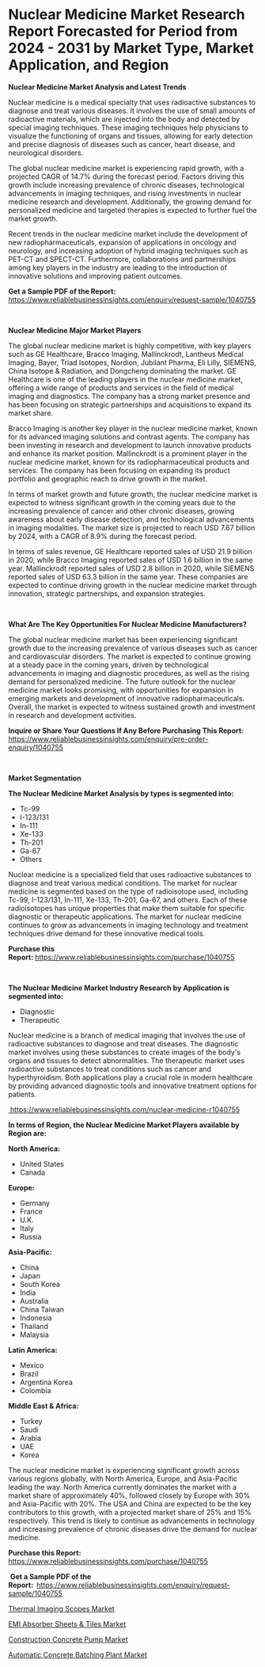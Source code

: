 <p><h1>Nuclear Medicine Market Research Report Forecasted for Period from 2024 -  2031 by Market Type, Market Application, and Region</h1></p><p><strong>Nuclear Medicine Market Analysis and Latest Trends</strong></p>
<p><p>Nuclear medicine is a medical specialty that uses radioactive substances to diagnose and treat various diseases. It involves the use of small amounts of radioactive materials, which are injected into the body and detected by special imaging techniques. These imaging techniques help physicians to visualize the functioning of organs and tissues, allowing for early detection and precise diagnosis of diseases such as cancer, heart disease, and neurological disorders.</p><p>The global nuclear medicine market is experiencing rapid growth, with a projected CAGR of 14.7% during the forecast period. Factors driving this growth include increasing prevalence of chronic diseases, technological advancements in imaging techniques, and rising investments in nuclear medicine research and development. Additionally, the growing demand for personalized medicine and targeted therapies is expected to further fuel the market growth.</p><p>Recent trends in the nuclear medicine market include the development of new radiopharmaceuticals, expansion of applications in oncology and neurology, and increasing adoption of hybrid imaging techniques such as PET-CT and SPECT-CT. Furthermore, collaborations and partnerships among key players in the industry are leading to the introduction of innovative solutions and improving patient outcomes.</p></p>
<p><strong>Get a Sample PDF of the Report:&nbsp;</strong> <a href="https://www.reliablebusinessinsights.com/enquiry/request-sample/1040755">https://www.reliablebusinessinsights.com/enquiry/request-sample/1040755</a></p>
<p>&nbsp;</p>
<p><strong>Nuclear Medicine Major Market Players</strong></p>
<p><p>The global nuclear medicine market is highly competitive, with key players such as GE Healthcare, Bracco Imaging, Mallinckrodt, Lantheus Medical Imaging, Bayer, Triad Isotopes, Nordion, Jubilant Pharma, Eli Lilly, SIEMENS, China Isotope & Radiation, and Dongcheng dominating the market. GE Healthcare is one of the leading players in the nuclear medicine market, offering a wide range of products and services in the field of medical imaging and diagnostics. The company has a strong market presence and has been focusing on strategic partnerships and acquisitions to expand its market share.</p><p>Bracco Imaging is another key player in the nuclear medicine market, known for its advanced imaging solutions and contrast agents. The company has been investing in research and development to launch innovative products and enhance its market position. Mallinckrodt is a prominent player in the nuclear medicine market, known for its radiopharmaceutical products and services. The company has been focusing on expanding its product portfolio and geographic reach to drive growth in the market.</p><p>In terms of market growth and future growth, the nuclear medicine market is expected to witness significant growth in the coming years due to the increasing prevalence of cancer and other chronic diseases, growing awareness about early disease detection, and technological advancements in imaging modalities. The market size is projected to reach USD 7.67 billion by 2024, with a CAGR of 8.9% during the forecast period.</p><p>In terms of sales revenue, GE Healthcare reported sales of USD 21.9 billion in 2020, while Bracco Imaging reported sales of USD 1.6 billion in the same year. Mallinckrodt reported sales of USD 2.8 billion in 2020, while SIEMENS reported sales of USD 63.3 billion in the same year. These companies are expected to continue driving growth in the nuclear medicine market through innovation, strategic partnerships, and expansion strategies.</p></p>
<p>&nbsp;</p>
<p><strong>What Are The Key Opportunities For Nuclear Medicine Manufacturers?</strong></p>
<p><p>The global nuclear medicine market has been experiencing significant growth due to the increasing prevalence of various diseases such as cancer and cardiovascular disorders. The market is expected to continue growing at a steady pace in the coming years, driven by technological advancements in imaging and diagnostic procedures, as well as the rising demand for personalized medicine. The future outlook for the nuclear medicine market looks promising, with opportunities for expansion in emerging markets and development of innovative radiopharmaceuticals. Overall, the market is expected to witness sustained growth and investment in research and development activities.</p></p>
<p><strong>Inquire or Share Your Questions If Any Before Purchasing This Report:</strong> <a href="https://www.reliablebusinessinsights.com/enquiry/pre-order-enquiry/1040755">https://www.reliablebusinessinsights.com/enquiry/pre-order-enquiry/1040755</a></p>
<p>&nbsp;</p>
<p><strong>Market Segmentation</strong></p>
<p><strong>The Nuclear Medicine Market Analysis by types is segmented into:</strong></p>
<p><ul><li>Tc-99</li><li>I-123/131</li><li>In-111</li><li>Xe-133</li><li>Th-201</li><li>Ga-67</li><li>Others</li></ul></p>
<p><p>Nuclear medicine is a specialized field that uses radioactive substances to diagnose and treat various medical conditions. The market for nuclear medicine is segmented based on the type of radioisotope used, including Tc-99, I-123/131, In-111, Xe-133, Th-201, Ga-67, and others. Each of these radioisotopes has unique properties that make them suitable for specific diagnostic or therapeutic applications. The market for nuclear medicine continues to grow as advancements in imaging technology and treatment techniques drive demand for these innovative medical tools.</p></p>
<p><strong>Purchase this Report:&nbsp;</strong><a href="https://www.reliablebusinessinsights.com/purchase/1040755">https://www.reliablebusinessinsights.com/purchase/1040755</a></p>
<p>&nbsp;</p>
<p><strong>The Nuclear Medicine Market Industry Research by Application is segmented into:</strong></p>
<p><ul><li>Diagnostic</li><li>Therapeutic</li></ul></p>
<p><p>Nuclear medicine is a branch of medical imaging that involves the use of radioactive substances to diagnose and treat diseases. The diagnostic market involves using these substances to create images of the body's organs and tissues to detect abnormalities. The therapeutic market uses radioactive substances to treat conditions such as cancer and hyperthyroidism. Both applications play a crucial role in modern healthcare by providing advanced diagnostic tools and innovative treatment options for patients.</p></p>
<p><a href="https://www.reliablebusinessinsights.com/nuclear-medicine-r1040755">&nbsp;https://www.reliablebusinessinsights.com/nuclear-medicine-r1040755</a></p>
<p><strong>In terms of Region, the Nuclear Medicine Market Players available by Region are:</strong></p>
<p>
    <p> <strong> North America: </strong>
        <ul>
            <li>United States</li>
            <li>Canada</li>
        </ul>
        </p> 
    <p> <strong> Europe: </strong>
        <ul>
            <li>Germany</li>
            <li>France</li>
            <li>U.K.</li>
            <li>Italy</li>
            <li>Russia</li>
        </ul>
        </p> 
    <p> <strong> Asia-Pacific: </strong>
        <ul>
            <li>China</li>
            <li>Japan</li>
            <li>South Korea</li>
            <li>India</li>
            <li>Australia</li>
            <li>China Taiwan</li>
            <li>Indonesia</li>
            <li>Thailand</li>
            <li>Malaysia</li>
        </ul>
        </p> 
    <p> <strong> Latin America: </strong>
        <ul>
            <li>Mexico</li>
            <li>Brazil</li>
            <li>Argentina Korea</li>
            <li>Colombia</li>
        </ul>
        </p> 
    <p> <strong> Middle East & Africa: </strong>
        <ul>
            <li>Turkey</li>
            <li>Saudi</li>
            <li>Arabia</li>
            <li>UAE</li>
            <li>Korea</li>
        </ul>
    </p>
    </p>
<p><p>The nuclear medicine market is experiencing significant growth across various regions globally, with North America, Europe, and Asia-Pacific leading the way. North America currently dominates the market with a market share of approximately 40%, followed closely by Europe with 30% and Asia-Pacific with 20%. The USA and China are expected to be the key contributors to this growth, with a projected market share of 25% and 15% respectively. This trend is likely to continue as advancements in technology and increasing prevalence of chronic diseases drive the demand for nuclear medicine.</p></p>
<p><strong>Purchase this Report: </strong><a href="https://www.reliablebusinessinsights.com/purchase/1040755">https://www.reliablebusinessinsights.com/purchase/1040755</a></p>
<p>&nbsp;<strong>Get a Sample PDF of the Report:&nbsp;&nbsp;</strong><a href="https://www.reliablebusinessinsights.com/enquiry/request-sample/1040755">https://www.reliablebusinessinsights.com/enquiry/request-sample/1040755</a></p>
<p><strong></strong></p>
<p><p><a href="https://www.linkedin.com/pulse/global-thermal-imaging-scopes-market-size-amp-share-q2wqc?trackingId=4nknjk729I%2Fj03I6LUeIPw%3D%3D">Thermal Imaging Scopes Market</a></p><p><a href="https://www.linkedin.com/pulse/emi-absorber-sheets-amp-tiles-industry-analysis-report-czwcc?trackingId=qCgOgtn%2FA1WphXxEyvYw7A%3D%3D">EMI Absorber Sheets & Tiles Market</a></p><p><a href="https://github.com/gracielawharr/Market-Research-Report-List-1/blob/main/construction-concrete-pump-market.md">Construction Concrete Pump Market</a></p><p><a href="https://github.com/edytherolanlouisejk1miz0wig/Market-Research-Report-List-3/blob/main/automatic-concrete-batching-plant-market.md">Automatic Concrete Batching Plant Market</a></p></p>